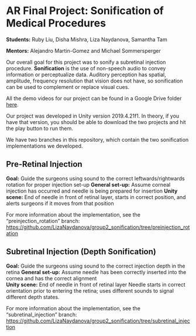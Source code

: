 # AR Final Project: Sonification of Medical Procedures
**Students:** Ruby Liu, Disha Mishra, Liza Naydanova, Samantha Tam

**Mentors:** Alejandro Martin-Gomez and Michael Sommersperger

Our overall goal for this project was to sonify a subretinal injection procedure. **Sonification** is the use of non-speech audio to convey information or perceptualize data. 
Auditory perception has spatial, amplitude, frequency resolution that vision does not have, so sonification can be used to complement or replace visual cues. 

All the demo videos for our project can be found in a Google Drive folder [here](https://drive.google.com/drive/folders/161tLKwtKBPFnPOiE0MvRCIiiMQCtMvhs?usp=sharing).

Our project was developed in Unity version 2019.4.21f1. In theory, if you have that version, you should be able to download the two projects and hit the play button to run them.

We have two branches in this repository, which contain the two sonification implementations we developed.
## Pre-Retinal Injection
**Goal:** Guide the surgeons using sound to the correct leftwards/rightwards rotation for proper injection set-up 
**General set-up:** Assume corneal injection has occurred and needle is being prepared for insertion 
**Unity scene:** End of needle in front of retinal layer, starts in correct position, and alerts surgeons if it moves from that position 

For more information about the implementation, see the “preinjection_rotation” branch: https://github.com/LizaNaydanova/group2_sonification/tree/preinjection_rotation
## Subretinal Injection (Depth Sonification)
**Goal:** Guide the surgeons using sound to the correct injection depth in the retina
**General set-up:** Assume needle has been correctly inserted into the cornea and has the correct alignment  
**Unity scene:** End of needle in front of retinal layer Needle starts in correct orientation prior to entering the retina; uses different sounds
to signal different depth states. 

For more information about the implementation, see the “subretinal_injection” branch: https://github.com/LizaNaydanova/group2_sonification/tree/subretinal_injection
